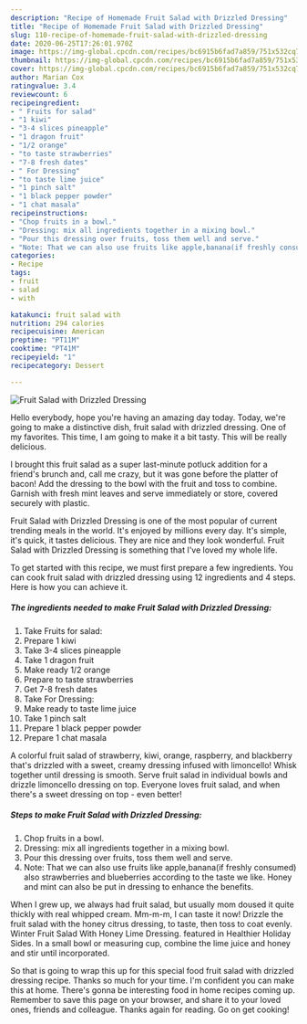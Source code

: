 ```yaml
---
description: "Recipe of Homemade Fruit Salad with Drizzled Dressing"
title: "Recipe of Homemade Fruit Salad with Drizzled Dressing"
slug: 110-recipe-of-homemade-fruit-salad-with-drizzled-dressing
date: 2020-06-25T17:26:01.970Z
image: https://img-global.cpcdn.com/recipes/bc6915b6fad7a859/751x532cq70/fruit-salad-with-drizzled-dressing-recipe-main-photo.jpg
thumbnail: https://img-global.cpcdn.com/recipes/bc6915b6fad7a859/751x532cq70/fruit-salad-with-drizzled-dressing-recipe-main-photo.jpg
cover: https://img-global.cpcdn.com/recipes/bc6915b6fad7a859/751x532cq70/fruit-salad-with-drizzled-dressing-recipe-main-photo.jpg
author: Marian Cox
ratingvalue: 3.4
reviewcount: 6
recipeingredient:
- " Fruits for salad"
- "1 kiwi"
- "3-4 slices pineapple"
- "1 dragon fruit"
- "1/2 orange"
- "to taste strawberries"
- "7-8 fresh dates"
- " For Dressing"
- "to taste lime juice"
- "1 pinch salt"
- "1 black pepper powder"
- "1 chat masala"
recipeinstructions:
- "Chop fruits in a bowl."
- "Dressing: mix all ingredients together in a mixing bowl."
- "Pour this dressing over fruits, toss them well and serve."
- "Note: That we can also use fruits like apple,banana(if freshly consumed) also strawberries and blueberries according to the taste we like. Honey and mint can also be put in dressing to enhance the benefits."
categories:
- Recipe
tags:
- fruit
- salad
- with

katakunci: fruit salad with 
nutrition: 294 calories
recipecuisine: American
preptime: "PT11M"
cooktime: "PT41M"
recipeyield: "1"
recipecategory: Dessert

---
```



![Fruit Salad with Drizzled Dressing](https://img-global.cpcdn.com/recipes/bc6915b6fad7a859/751x532cq70/fruit-salad-with-drizzled-dressing-recipe-main-photo.jpg)

Hello everybody, hope you're having an amazing day today. Today, we're going to make a distinctive dish, fruit salad with drizzled dressing. One of my favorites. This time, I am going to make it a bit tasty. This will be really delicious.

I brought this fruit salad as a super last-minute potluck addition for a friend&#39;s brunch and, call me crazy, but it was gone before the platter of bacon! Add the dressing to the bowl with the fruit and toss to combine. Garnish with fresh mint leaves and serve immediately or store, covered securely with plastic.

Fruit Salad with Drizzled Dressing is one of the most popular of current trending meals in the world. It's enjoyed by millions every day. It's simple, it's quick, it tastes delicious. They are nice and they look wonderful. Fruit Salad with Drizzled Dressing is something that I've loved my whole life.


To get started with this recipe, we must first prepare a few ingredients. You can cook fruit salad with drizzled dressing using 12 ingredients and 4 steps. Here is how you can achieve it.

<!--inarticleads1-->

##### The ingredients needed to make Fruit Salad with Drizzled Dressing:

1. Take  Fruits for salad:
1. Prepare 1 kiwi
1. Take 3-4 slices pineapple
1. Take 1 dragon fruit
1. Make ready 1/2 orange
1. Prepare to taste strawberries
1. Get 7-8 fresh dates
1. Take  For Dressing:
1. Make ready to taste lime juice
1. Take 1 pinch salt
1. Prepare 1 black pepper powder
1. Prepare 1 chat masala


A colorful fruit salad of strawberry, kiwi, orange, raspberry, and blackberry that&#39;s drizzled with a sweet, creamy dressing infused with limoncello! Whisk together until dressing is smooth. Serve fruit salad in individual bowls and drizzle limoncello dressing on top. Everyone loves fruit salad, and when there&#39;s a sweet dressing on top - even better! 

<!--inarticleads2-->

##### Steps to make Fruit Salad with Drizzled Dressing:

1. Chop fruits in a bowl.
1. Dressing: mix all ingredients together in a mixing bowl.
1. Pour this dressing over fruits, toss them well and serve.
1. Note: That we can also use fruits like apple,banana(if freshly consumed) also strawberries and blueberries according to the taste we like. Honey and mint can also be put in dressing to enhance the benefits.


When I grew up, we always had fruit salad, but usually mom doused it quite thickly with real whipped cream. Mm-m-m, I can taste it now! Drizzle the fruit salad with the honey citrus dressing, to taste, then toss to coat evenly. Winter Fruit Salad With Honey Lime Dressing. featured in Healthier Holiday Sides. In a small bowl or measuring cup, combine the lime juice and honey and stir until incorporated. 

So that is going to wrap this up for this special food fruit salad with drizzled dressing recipe. Thanks so much for your time. I'm confident you can make this at home. There's gonna be interesting food in home recipes coming up. Remember to save this page on your browser, and share it to your loved ones, friends and colleague. Thanks again for reading. Go on get cooking!
